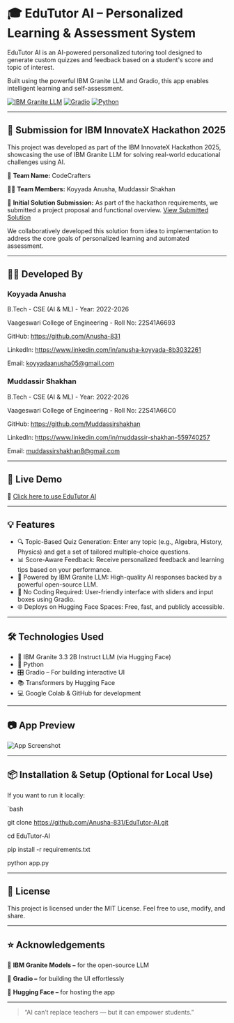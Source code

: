 # 🎓 EduTutor AI – Personalized Learning & Assessment System

EduTutor AI is an AI-powered personalized tutoring tool designed to generate custom quizzes and feedback based on a student's score and topic of interest.

Built using the powerful IBM Granite LLM and Gradio, this app enables intelligent learning and self-assessment.

[![IBM Granite LLM](https://img.shields.io/badge/IBM%20Granite%20LLM-Model-blue)](https://huggingface.co/ibm-granite/granite-3.3-2b-instruct)
[![Gradio](https://img.shields.io/badge/Gradio-Interface-orange)](https://www.gradio.app/)
[![Python](https://img.shields.io/badge/Made%20With-Python-green)](https://www.python.org/)

---

## 🎯 Submission for IBM InnovateX Hackathon 2025

This project was developed as part of the IBM InnovateX Hackathon 2025, showcasing the use of IBM Granite LLM for solving real-world educational challenges using AI.

👥 **Team Name:** CodeCrafters

👩‍💻 **Team Members:** Koyyada Anusha, Muddassir Shakhan

📄 **Initial Solution Submission:** As part of the hackathon requirements, we submitted a project proposal and functional overview. [View Submitted Solution](https://drive.google.com/file/d/12NDxLZR-52vAoWG8LvyqDe2P65nbdyws/view?usp=sharing)

We collaboratively developed this solution from idea to implementation to address the core goals of personalized learning and automated assessment.

---

## 🙋‍♀️ Developed By

### Koyyada Anusha

B.Tech - CSE (AI & ML) - Year: 2022-2026

Vaageswari College of Engineering - Roll No: 22S41A6693

GitHub: https://github.com/Anusha-831

LinkedIn: https://www.linkedin.com/in/anusha-koyyada-8b3032261

Email: koyyadaanusha05@gmail.com

### Muddassir Shakhan

B.Tech - CSE (AI & ML) - Year: 2022-2026

Vaageswari College of Engineering - Roll No: 22S41A66C0

GitHub: https://github.com/Muddassirshakhan

LinkedIn: https://www.linkedin.com/in/muddassir-shakhan-559740257

Email: muddassirshakhan8@gmail.com

---

## 🚀 Live Demo

🔗 [Click here to use EduTutor AI](https://huggingface.co/spaces/Anusha831/EduTutor-AI)

---

## 💡 Features

- 🔍 Topic-Based Quiz Generation: Enter any topic (e.g., Algebra, History, Physics) and get a set of tailored multiple-choice questions.
- 📊 Score-Aware Feedback: Receive personalized feedback and learning tips based on your performance.
- 🤖 Powered by IBM Granite LLM: High-quality AI responses backed by a powerful open-source LLM.
- 🧠 No Coding Required: User-friendly interface with sliders and input boxes using Gradio.
- 🌐 Deploys on Hugging Face Spaces: Free, fast, and publicly accessible.

---

## 🛠️ Technologies Used

- 🧠 IBM Granite 3.3 2B Instruct LLM (via Hugging Face)
- 🐍 Python
- 🎛️ Gradio – For building interactive UI
- 📚 Transformers by Hugging Face
- 💻 Google Colab & GitHub for development

---

## 📷 App Preview

![App Screenshot](https://github.com/user-attachments/assets/04a8c40a-c165-4b79-9f05-93c752894b23)

---

## 📦 Installation & Setup (Optional for Local Use)

If you want to run it locally:

`bash

git clone https://github.com/Anusha-831/EduTutor-AI.git

cd EduTutor-AI

pip install -r requirements.txt

python app.py

---

## 📄 License

This project is licensed under the MIT License. Feel free to use, modify, and share.

---

## ⭐️ Acknowledgements

🤖 **IBM Granite Models –** for the open-source LLM

🧪 **Gradio –** for building the UI effortlessly

🧠 **Hugging Face –** for hosting the app

---

> “AI can’t replace teachers — but it can empower students.”
